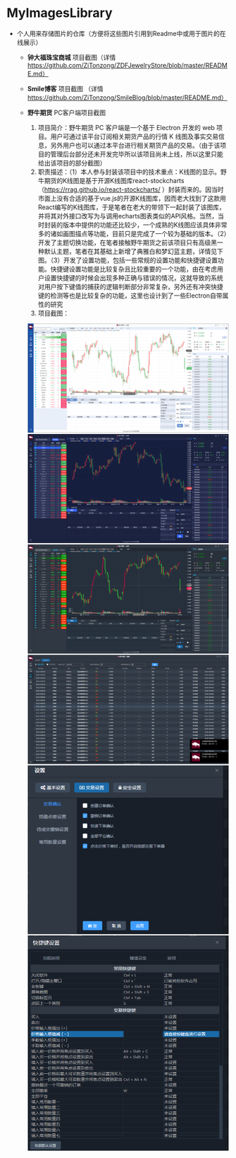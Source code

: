 # MyImagesLibrary
-   个人用来存储图片的仓库（方便将这些图片引用到Readme中或用于图片的在线展示）
    *   **钟大福珠宝商城** 项目截图（详情 https://github.com/ZiTonzong/ZDFJewelryStore/blob/master/README.md）
    
    *   **Smile博客** 项目截图 （详情 https://github.com/ZiTonzong/SmileBlog/blob/master/README.md）
    
    *    **野牛期货** PC客户端项目截图
         1.   项目简介：野牛期货 PC 客户端是一个基于 Electron 开发的 web 项目。用户可通过该平台订阅相关期货产品的行情 K 线图及事实交易信息，另外用户也可以通过本平台进行相关期货产品的交易。（由于该项目的管理后台部分还未开发完毕所以该项目尚未上线，所以这里只能给出该项目的部分截图）
         2.    职责描述：（1）本人参与封装该项目中的技术重点：K线图的显示。野牛期货的K线图是基于开源K线图库react-stockcharts（https://rrag.github.io/react-stockcharts/ ）封装而来的。因当时市面上没有合适的基于vue.js的开源K线图库，因而老大找到了这款用React编写的K线图库，于是笔者在老大的带领下一起封装了该图库，并将其对外接口改写为与调用echarts图表类似的API风格。当然，当时封装的版本中提供的功能还比较少，一个成熟的K线图应该具体非常多的诸如画图描点等功能，目前只是完成了一个较为基础的版本。（2）开发了主题切换功能，在笔者接触野牛期货之前该项目只有高级黑一种默认主题，笔者在其基础上新增了典雅白和梦幻蓝主题，详情见下图。（3）开发了设置功能，包括一些常规的设置功能和快捷键设置功能。快捷键设置功能是比较复杂且比较重要的一个功能，由在考虑用户设置快捷键的时候会出现多种正确与错误的情况，这就导致的系统对用户按下键值的捕获的逻辑判断部分非常复杂，另外还有冲突快捷键的检测等也是比较复杂的功能，这里也设计到了一些Electron自带属性的研究
         3.    项目截图：
         
         !["典雅白主题下的交易页面一览"](https://github.com/ZiTonzong/MyImagesLibrary/blob/master/野牛期货客户端项目截图/图片1.png "典雅白主题下的交易页面一览")
         !["梦幻蓝主题下的交易页面一览"](https://github.com/ZiTonzong/MyImagesLibrary/blob/master/野牛期货客户端项目截图/图片2.png "梦幻蓝主题下的交易页面一览")
         !["高级黑主题下的交易页面一览"](https://github.com/ZiTonzong/MyImagesLibrary/blob/master/野牛期货客户端项目截图/图片3.png "高级黑主题下的交易页面一览")
         !["数据界面"](https://github.com/ZiTonzong/MyImagesLibrary/blob/master/野牛期货客户端项目截图/图片4.png "数据界面")
         !["设置"](https://github.com/ZiTonzong/MyImagesLibrary/blob/master/野牛期货客户端项目截图/图片5.png "设置")
         !["快捷键设置"](https://github.com/ZiTonzong/MyImagesLibrary/blob/master/野牛期货客户端项目截图/图片6.png "快捷键设置")
